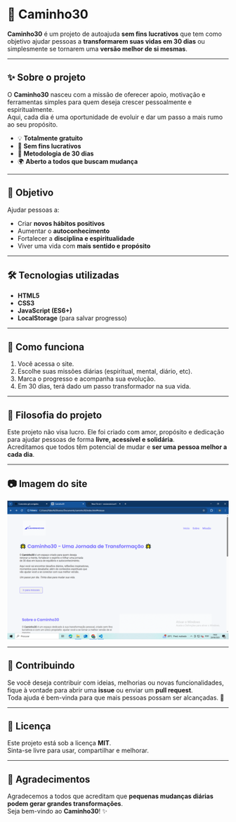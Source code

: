 # 🌟 Caminho30

**Caminho30** é um projeto de autoajuda **sem fins lucrativos** que tem como objetivo ajudar pessoas a **transformarem suas vidas em 30 dias** ou simplesmente se tornarem uma **versão melhor de si mesmas**.

---

## ✨ Sobre o projeto

O **Caminho30** nasceu com a missão de oferecer apoio, motivação e ferramentas simples para quem deseja crescer pessoalmente e espiritualmente.  
Aqui, cada dia é uma oportunidade de evoluir e dar um passo a mais rumo ao seu propósito.

- 💡 **Totalmente gratuito**  
- 🤝 **Sem fins lucrativos**  
- 📅 **Metodologia de 30 dias**  
- 🌍 **Aberto a todos que buscam mudança**  

---

## 🚀 Objetivo

Ajudar pessoas a:
- Criar **novos hábitos positivos**  
- Aumentar o **autoconhecimento**  
- Fortalecer a **disciplina e espiritualidade**  
- Viver uma vida com **mais sentido e propósito**  

---

## 🛠️ Tecnologias utilizadas

- **HTML5**  
- **CSS3**  
- **JavaScript (ES6+)**  
- **LocalStorage** (para salvar progresso)  

---

## 📌 Como funciona

1. Você acessa o site.  
2. Escolhe suas missões diárias (espiritual, mental, diário, etc).  
3. Marca o progresso e acompanha sua evolução.  
4. Em 30 dias, terá dado um passo transformador na sua vida.  

---

## 🌱 Filosofia do projeto

Este projeto não visa lucro. Ele foi criado com amor, propósito e dedicação para ajudar pessoas de forma **livre, acessível e solidária**.  
Acreditamos que todos têm potencial de mudar e **ser uma pessoa melhor a cada dia**.

---

## 📷 Imagem do site

![Imagem do site](https://github.com/moisesvinicius404/caminho30/blob/master/imagem-site.png)

---

## 🤝 Contribuindo

Se você deseja contribuir com ideias, melhorias ou novas funcionalidades, fique à vontade para abrir uma **issue** ou enviar um **pull request**.  
Toda ajuda é bem-vinda para que mais pessoas possam ser alcançadas. 💜

---

## 📄 Licença

Este projeto está sob a licença **MIT**.  
Sinta-se livre para usar, compartilhar e melhorar.

---

## 💌 Agradecimentos

Agradecemos a todos que acreditam que **pequenas mudanças diárias podem gerar grandes transformações**.  
Seja bem-vindo ao **Caminho30**! ✨
